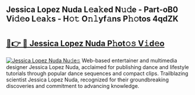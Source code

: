 ## Jessica Lopez Nuda L𝚎a𝚔ed N𝚞𝚍e - Part-oB0 Vi𝚍𝚎o L𝚎a𝚔s - H𝚘𝚝 O𝚗𝚕yf𝚊ns P𝚑𝚘tos 4qdZK

# <h2><a href="http://kf5bbvo.oniu.top/?m=Jessica+Lopez+Nuda">🔗👉 🔴 Jessica Lopez Nuda P𝚑ot𝚘𝚜 V𝚒d𝚎o</a></h2>

[![Jessica Lopez Nuda Nu𝚍e𝚜](https://i.imgur.com/0qMVB7G.gif)](http://kf5bbvo.oniu.top/?m=Jessica+Lopez+Nuda)
Web-based entertainer and multimedia designer Jessica Lopez Nuda, acclaimed for publishing dance and lifestyle tutorials through popular dance sequences and compact clips. Trailblazing scientist Jessica Lopez Nuda, recognized for their groundbreaking discoveries and commitment to advancing knowledge.  
